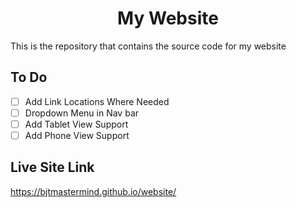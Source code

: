 <h1 align="center">My Website</h1>

  This is the repository that contains the source code for my website

## To Do

- [ ] Add Link Locations Where Needed
- [ ] Dropdown Menu in Nav bar
- [ ] Add Tablet View Support
- [ ] Add Phone View Support

## Live Site Link

<https://bjtmastermind.github.io/website/>

